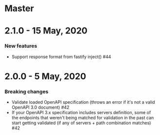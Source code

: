 # Master

# 2.1.0 - 15 May, 2020

### New features

- Support response format from fastify inject() #44

# 2.0.0 - 5 May, 2020

### Breaking changes

- Validate loaded OpenAPI specification (throws an error if it's not a valid OpenAPI 3.0 document) #42
- If your OpenAPI 3.x specification includes servers definition, some of the endpoints that weren't being matched for validation in the past can start getting validated (if any of servers + path combination matches) #42
